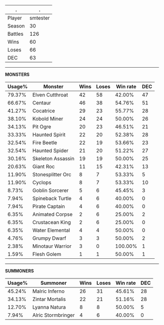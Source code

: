 .|.
|-|-
Player|smtester
Season|30
Battles|126
Wins|60
Loses|66
DEC|63

---
**MONSTERS**

Usage%|Monster|Wins|Loses|Win rate|DEC|
-|-|-|-|-|-|
79.37%|Elven Cutthroat|42|58|42.00%|47|
66.67%|Centaur|46|38|54.76%|51|
41.27%|Cocatrice|29|23|55.77%|28|
38.10%|Kobold Miner|24|24|50.00%|26|
34.13%|Pit Ogre|20|23|46.51%|21|
33.33%|Haunted Spirit|22|20|52.38%|28|
32.54%|Fire Beetle|22|19|53.66%|23|
32.54%|Haunted Spider|21|20|51.22%|27|
30.16%|Skeleton Assassin|19|19|50.00%|25|
20.63%|Giant Roc|11|15|42.31%|13|
11.90%|Stonesplitter Orc|8|7|53.33%|5|
11.90%|Cyclops|8|7|53.33%|10|
8.73%|Goblin Sorcerer|5|6|45.45%|3|
7.94%|Spineback Turtle|4|6|40.00%|0|
7.94%|Pirate Captain|4|6|40.00%|0|
6.35%|Animated Corpse|2|6|25.00%|2|
6.35%|Crustacean King|2|6|25.00%|0|
6.35%|Water Elemental|4|4|50.00%|0|
4.76%|Grumpy Dwarf|3|3|50.00%|2|
2.38%|Minotaur Warrior|3|0|100.00%|1|
1.59%|Flesh Golem|1|1|50.00%|1|

---
**SUMMONERS**

Usage%|Summoner|Wins|Loses|Win rate|DEC|
-|-|-|-|-|-|
45.24%|Malric Inferno|26|31|45.61%|28|
34.13%|Zintar Mortalis|22|21|51.16%|28|
12.70%|Lyanna Natura|8|8|50.00%|5|
7.94%|Alric Stormbringer|4|6|40.00%|0|

